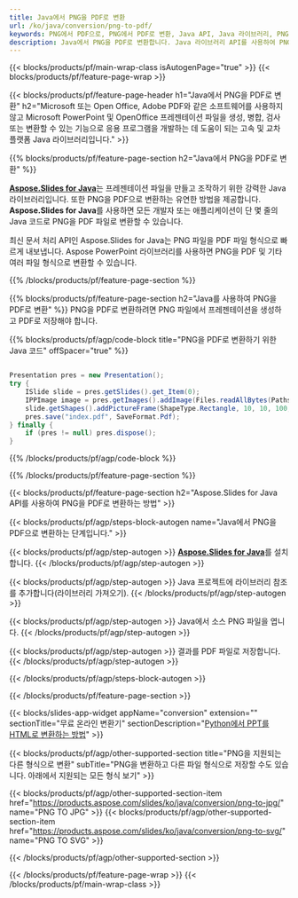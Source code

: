 ```yaml
---
title: Java에서 PNG을 PDF로 변환
url: /ko/java/conversion/png-to-pdf/
keywords: PNG에서 PDF으로, PNG에서 PDF로 변환, Java API, Java 라이브러리, PNG, PDF
description: Java에서 PNG을 PDF로 변환합니다. Java 라이브러리 API를 사용하여 PNG 파일을 PDF 파일로 변환
---
```


{{< blocks/products/pf/main-wrap-class isAutogenPage="true" >}}
{{< blocks/products/pf/feature-page-wrap >}}

{{< blocks/products/pf/feature-page-header h1="Java에서 PNG을 PDF로 변환" h2="Microsoft 또는 Open Office, Adobe PDF와 같은 소프트웨어를 사용하지 않고 Microsoft PowerPoint 및 OpenOffice 프레젠테이션 파일을 생성, 병합, 검사 또는 변환할 수 있는 기능으로 응용 프로그램을 개발하는 데 도움이 되는 고속 및 교차 플랫폼 Java 라이브러리입니다." >}}

{{% blocks/products/pf/feature-page-section h2="Java에서 PNG을 PDF로 변환" %}}

[**Aspose.Slides for Java**](https://products.aspose.com/slides/ko/java/)는 프레젠테이션 파일을 만들고 조작하기 위한 강력한 Java 라이브러리입니다. 또한 PNG을 PDF으로 변환하는 유연한 방법을 제공합니다. **Aspose.Slides for Java**를 사용하면 모든 개발자 또는 애플리케이션이 단 몇 줄의 Java 코드로 PNG을 PDF 파일로 변환할 수 있습니다.

최신 문서 처리 API인 Aspose.Slides for Java는 PNG 파일을 PDF 파일 형식으로 빠르게 내보냅니다. Aspose PowerPoint 라이브러리를 사용하면 PNG을 PDF 및 기타 여러 파일 형식으로 변환할 수 있습니다.

{{% /blocks/products/pf/feature-page-section %}}

{{% blocks/products/pf/feature-page-section  h2="Java를 사용하여 PNG을 PDF로 변환" %}}
PNG을 PDF로 변환하려면 PNG 파일에서 프레젠테이션을 생성하고 PDF로 저장해야 합니다.

{{% blocks/products/pf/agp/code-block title="PNG을 PDF로 변환하기 위한 Java 코드" offSpacer="true" %}}

```java

Presentation pres = new Presentation();
try {
    ISlide slide = pres.getSlides().get_Item(0);
	IPPImage image = pres.getImages().addImage(Files.readAllBytes(Paths.get("image.png")));
	slide.getShapes().addPictureFrame(ShapeType.Rectangle, 10, 10, 100, 100, image);
    pres.save("index.pdf", SaveFormat.Pdf);
} finally {
    if (pres != null) pres.dispose();
}
```


{{% /blocks/products/pf/agp/code-block %}}

{{% /blocks/products/pf/feature-page-section %}}

{{< blocks/products/pf/feature-page-section  h2="Aspose.Slides for Java API를 사용하여 PNG을 PDF로 변환하는 방법" >}}

{{< blocks/products/pf/agp/steps-block-autogen name="Java에서 PNG을 PDF으로 변환하는 단계입니다." >}}

{{< blocks/products/pf/agp/step-autogen >}}
[**Aspose.Slides for Java**](https://products.aspose.com/slides/ko/java/)를 설치합니다.
{{< /blocks/products/pf/agp/step-autogen >}}

{{< blocks/products/pf/agp/step-autogen >}}
Java 프로젝트에 라이브러리 참조를 추가합니다(라이브러리 가져오기).
{{< /blocks/products/pf/agp/step-autogen >}}

{{< blocks/products/pf/agp/step-autogen >}}
Java에서 소스 PNG 파일을 엽니다.
{{< /blocks/products/pf/agp/step-autogen >}}

{{< blocks/products/pf/agp/step-autogen >}}
결과를 PDF 파일로 저장합니다.
{{< /blocks/products/pf/agp/step-autogen >}}

{{< /blocks/products/pf/agp/steps-block-autogen >}}

{{< /blocks/products/pf/feature-page-section >}}

{{< blocks/slides-app-widget  appName="conversion" extension="" sectionTitle="무료 온라인 변환기" sectionDescription="[Python에서 PPT를 HTML로 변환하는 방법](https://products.aspose.com/slides/ko/python-net/conversion/ppt-to-html/)" >}}

{{< blocks/products/pf/agp/other-supported-section title="PNG을 지원되는 다른 형식으로 변환" subTitle="PNG을 변환하고 다른 파일 형식으로 저장할 수도 있습니다. 아래에서 지원되는 모든 형식 보기" >}}

{{< blocks/products/pf/agp/other-supported-section-item href="https://products.aspose.com/slides/ko/java/conversion/png-to-jpg/" name="PNG TO JPG" >}}
{{< blocks/products/pf/agp/other-supported-section-item href="https://products.aspose.com/slides/ko/java/conversion/png-to-svg/" name="PNG TO SVG" >}}


{{< /blocks/products/pf/agp/other-supported-section >}}

{{< /blocks/products/pf/feature-page-wrap >}}
{{< /blocks/products/pf/main-wrap-class >}}